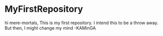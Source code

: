 # MyFirstRepository
hi mere-mortals, 
This is my first repository. 
I intend this to be a throw away. 
But then, I might change my mind
-KAMinGA
